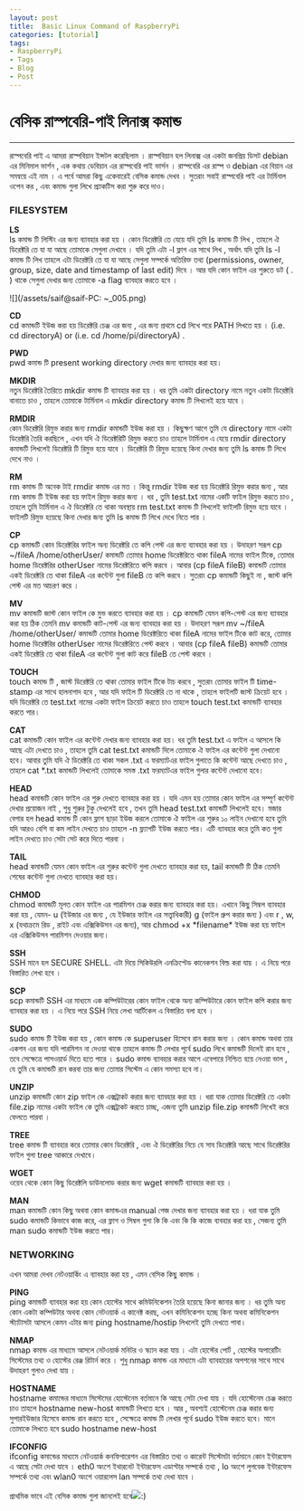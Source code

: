 ```yaml
---
layout: post
title:  Basic Linux Command of RaspberryPi
categories: [tutorial]
tags:
- RaspberryPi
- Tags
- Blog
- Post
---
```




# বেসিক রাস্পবেরি-পাই লিনাক্স কমান্ড 

---

রাস্পবেরি পাই এ আমরা রাস্পবিয়ান ইন্সটল করেছিলাম । রাস্পবিয়ান হল লিনাক্স এর একটা জনপ্রিয় ডিসট debian এর মিনিমাল ভার্শন , এক কথায় ডেবিয়ান এর রাস্পবেরি পাই ভার্সন । রাস্পবেরি এর রাস্প ও debian এর বিয়ান এর সমন্বয়ে এই নাম । এ পর্বে আমরা কিছু একেবারেই বেসিক কমান্ড দেখব । সুতরাং সবাই রাস্পবেরি পাই এর টার্মিনাল ওপেন কর , এবং কমান্ড গুলা লিখে প্র্যাকটিস করা শুরু করে দাও।

### FILESYSTEM

**LS**  
ls কমান্ড টি লিস্টিং এর জন্য ব্যাবহার করা হয় । কোন ডিরেক্টরি তে যেয়ে যদি তুমি ls কমান্ড টি লিখ , তাহলে ঐ ডিরেক্টরি তে যা যা আছে তোমাকে সেগুলা দেখাবে । যদি তুমি এটা -l ফ্লাগ এর সাথে লিখ , অর্থাৎ যদি তুমি ls -l কমান্ড টি লিখ তাহলে এটা ডিরেক্টরি তে যা যা আছে সেগুলা সম্পর্কে অতিরিক্ত তথ্য \(permissions, owner, group, size, date and timestamp of last edit\) দিবে । আর যদি কোন ফাইল এর শুরুতে ডট \( . \) থাকে সেগুলা দেখার জন্য তোমাকে -a flag ব্যাবহার করতে হবে ।

![](/assets/saif@saif-PC: ~_005.png)

**CD**  
cd কমান্ডটি ইউজ করা হয় ডিরেক্টরি চেঞ্জ এর জন্য , এর জন্য প্রথমে cd লিখে পরে PATH লিখতে হয় । \(i.e. cd directoryA\) or \(i.e. cd /home/pi/directoryA\) .

**PWD**  
pwd কমান্ড টি present working directory দেখার জন্য ব্যাবহার করা হয়।

**MKDIR**  
নতুন ডিরেক্টরি তৈরিতে mkdir কমান্ড টি ব্যাবহার করা হয় । ধর তুমি একটা directory নামে নতুন একটা ডিরেক্টরি বানাতে চাও , তাহলে তোমাকে টার্মিনাল এ mkdir directory কমান্ড টি লিখলেই হয়ে যাবে ।

**RMDIR**  
কোন ডিরেক্টরি রিমুভ করার জন্য rmdir কমান্ডটি ইউজ করা হয় । কিছুক্ষণ আগে তুমি যে directory নামে একটা ডিরেক্টরি তৈরি করছিলে , এখন যদি ঐ ডিরেক্টরিটি রিমুভ করতে চাও তাহলে টার্মিনাল এ যেয়ে rmdir directory কমান্ডটি লিখলেই ডিরেক্টরি টি রিমুভ হয়ে যাবে । ডিরেক্টরি টি রিমুভ হয়েছে কিনা দেখার জন্য তুমি ls কমান্ড টি লিখে দেখে নাও ।

**RM**  
rm কমান্ড টি অনেক টাই rmdir কমান্ড এর মত । কিন্তু rmdir ইউজ করা হয় ডিরেক্টরি রিমুভ করার জন্য , আর rm কমান্ড টি ইউজ করা হয় ফাইল রিমুভ করার জন্য । ধর , তুমি test.txt নামের একটি ফাইল রিমুভ করতে চাও , তাহলে তুমি টার্মিনাল এ ঐ ডিরেক্টরি তে থাকা অবস্থায় rm test.txt কমান্ড টি লিখলেই ফাইলটি রিমুভ হয়ে যাবে । ফাইলটি রিমুভ হয়েছে কিনা দেখার জন্য তুমি ls কমান্ড টি লিখে দেখে নিতে পার ।

**CP**  
cp কমান্ডটি কোন ডিরেক্টরির ফাইল অন্য ডিরেক্টরি তে কপি পেস্ট এর জন্য ব্যাবহার করা হয় । উদাহরণ সরূপ cp ~/fileA /home/otherUser/ কমান্ডটি তোমার home ডিরেক্টরিতে থাকা fileA নামের ফাইল টিকে, তোমার home ডিরেক্টরির otherUser নামের ডিরেক্টরিতে কপি করবে । আবার \(cp fileA fileB\) কমান্ডটি তোমার একই ডিরেক্টরি তে থাকা fileA এর কন্টেন্ট গুলা fileB তে কপি করবে । সুতরাং cp কমান্ডটি কিছুই না , জাস্ট কপি পেস্ট এর মত আচরণ করে ।

**MV**  
mv কমান্ডটি জাস্ট কোন ফাইল কে মুভ করতে ব্যাবহার করা হয় । cp কমান্ডটি যেমন কপি-পেস্ট এর জন্য ব্যাবহার করা হয় ঠিক তেমনি mv কমান্ডটি কাট-পেস্ট এর জন্য ব্যাবহার করা হয় । উদাহরণ সরূপ mv ~/fileA /home/otherUser/ কমান্ডটি তোমার home ডিরেক্টরিতে থাকা fileA নামের ফাইল টিকে কাট করে, তোমার home ডিরেক্টরির otherUser নামের ডিরেক্টরিতে পেস্ট করবে । আবার \(cp fileA fileB\) কমান্ডটি তোমার একই ডিরেক্টরি তে থাকা fileA এর কন্টেন্ট গুলা কাট করে fileB তে পেস্ট করবে ।

**TOUCH**  
touch কমান্ড টি , জাস্ট ডিরেক্টরি তে থাকা তোমার ফাইল টিকে টাচ করবে , সুতরাং তোমার ফাইল টি time-stamp এর সাথে হালনাগাদ হবে , আর যদি ফাইল টি ডিরেক্টরি তে না থাকে , তাহলে ফাইলটি জাস্ট ক্রিয়েট হবে । যদি ডিরেক্টরি তে test.txt নামের একটা ফাইল ক্রিয়েট করতে চাও তাহলে touch test.txt কমান্ডটি ব্যাবহার করতে পার।

**CAT**  
cat কমান্ডটি কোন ফাইল এর কন্টেন্ট দেখার জন্য ব্যাবহার করা হয়। ধর তুমি test.txt এ ফাইল এ আসলে কি আছে এটা দেখতে চাও , তাহলে তুমি cat test.txt কমান্ডটি দিলে তোমাকে ঐ ফাইল এর কন্টেন্ট গুলা দেখানো হবে। আবার তুমি যদি ঐ ডিরেক্টরি তে থাকা সকল .txt এ ফরম্যাটএর ফাইল গুলাতে কি কন্টেন্ট আছে দেখতে চাও , তাহলে cat \*.txt কমান্ডটি লিখলেই তোমাকে সমস্ত .txt ফরম্যাটএর ফাইল গুলার কন্টেন্ট দেখানো হবে।

**HEAD**  
head কমান্ডটি কোন ফাইল এর শুরু দেখতে ব্যাবহার করা হয় । যদি এমন হয় তোমার কোন ফাইল এর সম্পূর্ণ কন্টেন্ট দেখার প্রয়োজন নাই , শুধু শুরুর টুকু দেখলেই হবে , তখন তুমি head test.txt কমান্ডটি লিখলেই হবে। মজার বেপার হল head কমান্ড টি কোন ফ্লাগ ছাড়া ইউজ করলে তোমাকে ঐ ফাইল এর শুরুর ১০ লাইন দেখানো হবে তুমি যদি আরও বেশি বা কম লাইন দেখতে চাও তাহলে -n ফ্ল্যাগটি ইউজ করতে পার। এটি ব্যাবহার করে তুমি কত গুলা লাইন দেখতে চাও সেটা সেট করে দিতে পারবা ।

**TAIL**  
head কমান্ডটি যেমন কোন ফাইল এর শুরুর কন্টেন্ট গুলা দেখতে ব্যাবহার করা হয়, tail কমান্ডটি টি ঠিক তেমনি শেষের কন্টেন্ট গুলা দেখতে ব্যাবহার করা হয়।

**CHMOD**  
chmod কমান্ডটি মূলত কোন ফাইল এর পারমিশন চেঞ্জ করার জন্য ব্যাবহার করা হয়। এখানে কিছু সিম্বল ব্যাবহার করা হয় , যেমন- u \(ইউজার এর জন্য , যে ইউজার ফাইল এর সত্ত্বাধিকারী\) g \(ফাইল গ্রুপ করার জন্য \) এবং r , w, x \(যথাক্রমে রিড , রাইট এবং এক্সিকিউসন এর জন্য\), আর chmod +x \*filename\* ইউজ করা হয় ফাইল এর এক্সিকিউসন পারমিশন দেওয়ার জন্য।

**SSH**  
SSH মানে হল SECURE SHELL. এটা দিয়ে সিকিউরলি এনক্রিপ্টেড কানেকশন বিল্ড করা যায় । এ নিয়ে পরে বিস্তারিত লেখা হবে ।

**SCP**  
scp কমান্ডটি SSH এর মাধ্যমে এক কম্পিউটারের কোন ফাইল থেকে অন্য কম্পিউটারে কোন ফাইল কপি করার জন্য ব্যাবহার করা হয় । এ নিয়ে পরে SSH নিয়ে লেখা আর্টিকেল এ বিস্তারিত বলা হবে ।

**SUDO**  
sudo কমান্ড টি ইউজ করা হয় , কোন কমান্ড কে superuser হিসেবে রান করার জন্য । কোন কমান্ড অথবা তার একশন এর জন্য যদি পারমিশন না দেওয়া থাকে তাহলে কমান্ড টি লেখার পূর্বে sudo লিখে কমান্ডটি দিলেই রান হবে , তবে সেক্ষেত্রে পাসওয়ার্ড দিতে হতে পারে । sudo কমান্ড ব্যাবহার করার আগে এবেপারে নিশ্চিত হয়ে নেওয়া ভাল , যে তুমি যে কমান্ডটি রান করবা তার জন্য তোমার সিস্টেম এ কোন সমস্যা হবে না।

**UNZIP**  
unzip কমান্ডটি কোন zip ফাইল কে এক্সট্রাকট করার জন্য ব্যাবহার করা হয় । ধরা যাক তোমার ডিরেক্টরি তে একটা file.zip নামের একটা ফাইল কে তুমি এক্সট্রাকট করতে চাচ্ছ, এজন্য তুমি unzip file.zip কমান্ডটি লিখেই করে ফেলতে পারবা ।

**TREE**  
tree কমান্ড টি ব্যাবহার করে তোমার কোন ডিরেক্টরি , এবং ঐ ডিরেক্টরির নিচে যে সাব ডিরেক্টরি আছে সাথে ডিরেক্টরির ফাইল গুলা tree আকারে দেখাবে।

**WGET**  
ওয়েব থেকে কোন কিছু ডিরেক্টলি ডাউনলোড করার জন্য wget কমান্ডটি ব্যাবহার করা হয় ।

**MAN**  
man কমান্ডটি কোন কিছু অথবা কোন কমান্ডএর manual পেজ দেখার জন্য ব্যাবহার করা হয় । ধরা যাক তুমি sudo কমান্ডটি কিভাবে কাজ করে, এর ফ্লাগ ও সিম্বল গুলা কি কি এবং কি কি কাজে ব্যবহার করা হয় , সেজন্য তুমি man sudo কমান্ডটি ইউজ করতে পার।

### NETWORKING

এখন আমরা দেখব নেটওয়ার্কিং এ ব্যাবহার করা হয় , এমন বেসিক কিছু কমান্ড ।

**PING**  
ping কমান্ডটি ব্যাবহার করা হয় কোন হোস্টের সাথে কমিউনিকেশন তৈরি হয়েছে কিনা জানার জন্য । ধর তুমি অন্য কোন একটা কম্পিউটার অথবা কোন নেটওয়ার্ক এ কানেক্ট করছ, এখন কমিনিকেশন হচ্ছে কিনা অথবা কমিনিকেশন স্ট্যাটাসটা আসলে কেমন এটার জন্য ping hostname/hostip লিখলেই তুমি দেখতে পাবা।

**NMAP**  
nmap কমান্ড এর মাধ্যমে আসলে নেটওয়ার্ক মনিটর ও স্ক্যান করা যায় । এটা হোস্টের পোর্ট , হোস্টের অপারেটিং সিস্টেমের তথ্য ও হোস্টের রেঞ্জ রিটার্ন করে । শুধু nmap কমান্ড এর মাধ্যমে এটা ব্যাবহারের অপশনের সাথে সাথে উদাহরণ গুলাও দেখা যায় ।

**HOSTNAME**  
hostname কমান্ডের মাধ্যমে সিস্টেমের হোস্টেনেম বর্তমানে কি আছে সেটা দেখা যায় । যদি হোস্টেনেম চেঞ্জ করতে চাও তাহলে hostname new-host কমান্ডটি লিখতে হবে । আর , অবশ্যই হোস্টেনেম চেঞ্জ করার জন্য সুপারইউজার হিসেবে কমান্ড রান করতে হবে , সেক্ষেত্রে কমান্ড টি লেখার পূর্বে sudo ইউজ করতে হবে। মানে তোমাকে লিখতে হবে sudo hostname new-host

**IFCONFIG**  
ifconfig কমান্ডের মাধ্যমে নেটওয়ার্ক কনফিগারেশন এর বিস্তারিত তথ্য ও কারেন্ট সিস্টেমটা বর্তমানে কোন ইন্টারফেস এ আছে সেটা দেখা যাবে । eth0 অংশে ইথারনেট ইন্টারফেস এডাপ্টার সম্পর্কে তথ্য , lo অংশে লুপবেক ইন্টারফেস সম্পর্কে তথ্য এবং wlan0 অংশে ওয়ারলেস lan সম্পর্কে তথ্য দেখা যাবে ।

প্রাথমিক ভাবে এই বেসিক কমান্ড গুলা জানলেই হবে![](https://www.facebook.com/images/emoji.php/v8/f4c/1/16/1f642.png):\)

